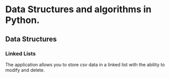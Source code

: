 # Data Structures and algorithms in Python.

## Data Structures

### Linked Lists
The application allows you to store csv data in a linked list with the ability to modify and delete.